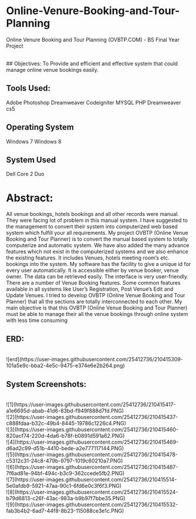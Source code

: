 # Online-Venure-Booking-and-Tour-Planning
Online Venure Booking and Tour Planning (OVBTP.COM) - BS Final Year Project

<br>
## Objectives:	
  To Provide and efficient and effective system that could manage online venue bookings easily.

## Tools Used:
  Adobe Photoshop
  Dreamweaver
  Codeigniter
  MYSQL
  PHP 
  Dreamweaver cs5

## Operating System	
  Windows 7 
  Windows 8
## System Used
  Dell Core 2 Duo


# Abstract:

All venue bookings, hotels bookings and all other records were manual. They were facing lot of problem in this manual system. I have suggested to the management to convert their system into computerized web based system which fulfill your all requirements.
My project OVBTP (Online Venue Booking and Tour Planner) is to convert the manual based system to totally computerize and automatic system. We have also added the many advance features which not exist in the computerized systems and we also enhance the existing features. It includes Venues, hotels meeting room’s etc. bookings into the system. My software has the facility to give a unique id for every user automatically. It is accessible either by venue booker, venue owner. The data can be retrieved easily.  The interface is very user-friendly. There are a number of Venue Booking features. Some common features available in all systems like User’s Registration, Post Venue’s Edit and Update Venues. I tried to develop OVBTP (Online Venue Booking and Tour Planner) that all the sections are totally interconnected to each other. My main objective is that this OVBTP (Online Venue Booking and Tour Planner) must be able to manage their all the venue bookings through online system with less time consuming


## ERD:
<br>
![erd](https://user-images.githubusercontent.com/25412736/210415309-101a5e9c-bba2-4e5c-9475-e374e6e2b264.png)

<br>

## System Screenshots:

<br>
![1](https://user-images.githubusercontent.com/25412736/210415417-a1e6695d-abab-41d6-83bd-f949f888d7fd.PNG)
<br>
![2](https://user-images.githubusercontent.com/25412736/210415437-c888fdaa-b32c-49b4-8445-19786c1226c4.PNG)
<br>
![3](https://user-images.githubusercontent.com/25412736/210415460-820acf74-220d-4da6-b78f-b0891d591a62.PNG)

<br>
![4](https://user-images.githubusercontent.com/25412736/210415469-d6ad2c99-d51b-4410-bede-a2e777117144.PNG)

<br>
![5](https://user-images.githubusercontent.com/25412736/210415478-c5312c31-24c8-479b-9797-1019c60210a7.PNG)

<br>
![6](https://user-images.githubusercontent.com/25412736/210415487-7f6ad81e-94bf-494c-b3c9-362ccede5fb2.PNG)
<br>
![7](https://user-images.githubusercontent.com/25412736/210415514-5e0afdb9-5921-47aa-90c1-6fd6e0c3f6f3.PNG)

<br>
![8](https://user-images.githubusercontent.com/25412736/210415524-b79d6813-c26f-43ac-983a-b9b97f7bbe35.PNG)

<br>
![9](https://user-images.githubusercontent.com/25412736/210415532-fab3b4b2-6ad7-44f8-8b23-115088ce3e1c.PNG)
